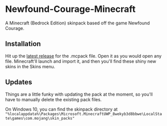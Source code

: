 # Newfound-Courage-Minecraft

A Minecraft (Bedrock Edition) skinpack based off the game Newfound Courage.

## Installation

Hit up the [latest release](https://github.com/legowerewolf/Newfound-Courage-Minecraft/releases/latest) for the .mcpack file. Open it as you would open any file. Minecraft'll launch and import it, and then you'll find these shiny new skins in the Skins menu.

## Updates

Things are a little funky with updating the pack at the moment, so you'll have to manually delete the existing pack files.

On Windows 10, you can find the skinpack directory at
`"%localappdata%\Packages\Microsoft.MinecraftUWP_8wekyb3d8bbwe\LocalState\games\com.mojang\skin_packs"`
